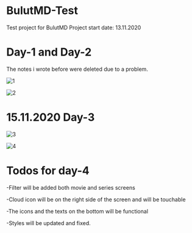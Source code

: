 # BulutMD-Test
Test project for BulutMD
Project start date: 13.11.2020

# Day-1 and Day-2

The notes i wrote before were deleted due to a problem.

![1](https://user-images.githubusercontent.com/59361739/99198112-7fad0800-27a7-11eb-815b-c338a4a55e2e.png)

![2](https://user-images.githubusercontent.com/59361739/99198111-7e7bdb00-27a7-11eb-8565-f10d797d7320.png)

# 15.11.2020 Day-3 

![3](https://user-images.githubusercontent.com/59361739/99197867-20022d00-27a6-11eb-9e84-6e9a20106a73.png)

![4](https://user-images.githubusercontent.com/59361739/99197871-28f2fe80-27a6-11eb-87f0-d9eff22f283a.png)


# Todos for day-4

-Filter will be added both movie and series screens

-Cloud icon will be on the right side of the screen and will be touchable

-The icons and the texts on the bottom will be functional

-Styles will be updated and fixed.
